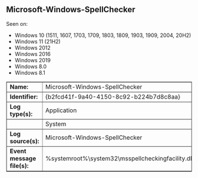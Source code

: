 ## Microsoft-Windows-SpellChecker

Seen on:
* Windows 10 (1511, 1607, 1703, 1709, 1803, 1809, 1903, 1909, 2004, 20H2)
* Windows 11 (21H2)
* Windows 2012
* Windows 2016
* Windows 2019
* Windows 8.0
* Windows 8.1

<table border="1" class="docutils">
  <tbody>
    <tr>
      <td><b>Name:</b></td>
      <td>Microsoft-Windows-SpellChecker</td>
    </tr>
    <tr>
      <td><b>Identifier:</b></td>
      <td>{b2fcd41f-9a40-4150-8c92-b224b7d8c8aa}</td>
    </tr>
    <tr>
      <td><b>Log type(s):</b></td>
      <td>Application</td>
    </tr>
    <tr>
      <td>&nbsp;</td>
      <td>System</td>
    </tr>
    <tr>
      <td><b>Log source(s):</b></td>
      <td>Microsoft-Windows-SpellChecker</td>
    </tr>
    <tr>
      <td><b>Event message file(s):</b></td>
      <td>%systemroot%\system32\msspellcheckingfacility.dll</td>
    </tr>
  </tbody>
</table>

&nbsp;

